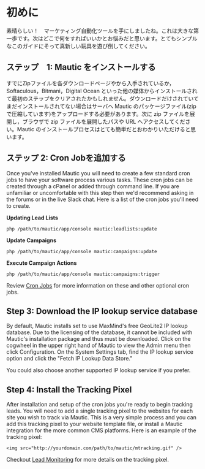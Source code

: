 # 初めに

素晴らしい！　マーケティング自動化ツールを手にしましたね。これは大きな第一歩です。次はどこで何をすればいいかとお悩みだと思います。とてもシンプルなこのガイドにそって真新しい玩具を遊び倒してください。

## ステップ　1: Mautic をインストールする

すでにZipファイルを各ダウンロードページやから入手されているか，Softaculous，Bitmani，Digital Ocean といった他の媒体からインストールされて最初のステップをクリアされたかもしれません。ダウンロードだけされていてまだインストールされてない場合はサーバへ Mautic のパッケージファイル(zip で圧縮しています)をアップロードする必要があります。次に zip ファイルを展開し，ブラウザで zip ファイルを展開したパスや URL へアクセスしてください。Mautic のインストールプロセスはとても簡単だとおわかりいただけると思います。

## ステップ 2: Cron Jobを追加する

Once you've installed Mautic you will need to create a few standard cron jobs to have your software process various tasks. These cron jobs can be created through a cPanel or added through command line. If you are unfamiliar or uncomfortable with this step then we'd recommend asking in the forums or in the live Slack chat. Here is a list of the cron jobs you'll need to create.

**Updating Lead Lists**

`php /path/to/mautic/app/console mautic:leadlists:update`

**Update Campaigns**

`php /path/to/mautic/app/console mautic:campaigns:update`

**Execute Campaign Actions**

`php /path/to/mautic/app/console mautic:campaigns:trigger`

Review [Cron Jobs](./setup) for more information on these and other optional cron jobs.

## Step 3: Download the IP lookup service database

By default, Mautic installs set to use MaxMind's free GeoLite2 IP lookup database. Due to the licensing of the database, it cannot be included with Mautic's installation package and thus must be downloaded. Click on the cogwheel in the upper right hand of Mautic to view the Admin menu then click Configuration. On the System Settings tab, find the IP lookup service option and click the "Fetch IP Lookup Data Store."

You could also choose another supported IP lookup service if you prefer.

## Step 4: Install the Tracking Pixel

After installation and setup of the cron jobs you're ready to begin tracking leads. You will need to add a single tracking pixel to the websites for each site you wish to track via Mautic. This is a very simple process and you can add this tracking pixel to your website template file, or install a Mautic integration for the more common CMS platforms. Here is an example of the tracking pixel:

`<img src="http://yourdomain.com/path/to/mautic/mtracking.gif" />`

Checkout [Lead Monitoring](./leads/lead_monitoring.html) for more details on the tracking pixel.